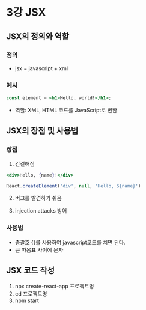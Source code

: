 # 3강 JSX

## JSX의 정의와 역할

### 정의
- jsx = javascript + xml

### 예시
```jsx
const element = <h1>Hello, world!</h1>;
```
- 역할: XML, HTML 코드를 JavaScript로 변환

## JSX의 장점 및 사용법

### 장점
1. 간결해짐
  ```jsx
  <div>Hello, {name}!</div>
  ```
  ```javascript
  React.createElement('div', null, 'Hello, ${name}')
  ```
2. 버그를 발견하기 쉬움
  
3. injection attacks 방어

### 사용법
- 중괄호 {}를 사용하여 javascript코드를 치면 된다.
- 큰 따옴표 사이에 문자

## JSX 코드 작성
1. npx create-react-app 프로젝트명
2. cd 프로젝트명
3. npm start
